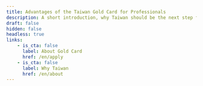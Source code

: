 ```yaml
---
title: Advantages of the Taiwan Gold Card for Professionals
description: A short introduction, why Taiwan should be the next step for the visitor. A nice catchy copy that is helping the visitor to find out more about this country it’s culture and why Taiwan is the perfect match.
draft: false
hidden: false
headless: true
links:
    - is_cta: false
      label: About Gold Card
      href: /en/apply
    - is_cta: false
      label: Why Taiwan
      href: /en/about
---
```

